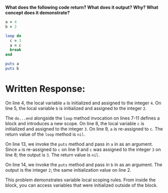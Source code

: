 **What does the following code return? What does it output? Why? What concept does it demonstrate?**

```ruby
a = 4
b = 2

loop do
  c = 3
  a = c
  break
end

puts a
puts b
```

# Written Response:

On line 4, the local variable `a` is initialized and assigned to the integer `4`.
On line 5, the local variable `b` is initialized and assigned to the integer `2`.

The `do...end` alongside the `loop` method invocation on lines 7-11 defines a block and introduces a new scope. On line 8, the local variable `c` is initialized and assigned to the integer `3`. On line 9, `a` is re-assigned to `c`. The return value of the `loop` method is `nil`.

On line 13, we invoke the `puts` method and pass in `a` in as an argument. Since `a` is re-assigned to `c` on line 9 and `c` was assigned to the integer `3` on line 8; the output is `3`. The return value is `nil`.

On line 14, we invoke the `puts` method and pass in `b` in as an argument. The output is the integer `2`; the same initialization value on line 2.

This problem demonstrates variable local scoping rules. From inside the block, you can access variables that were initialized outside of the block.






